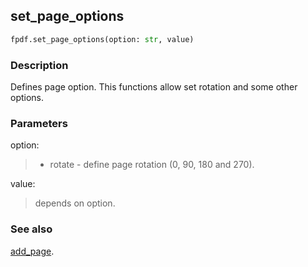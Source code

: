## set_page_options ##

```python
fpdf.set_page_options(option: str, value)
```

### Description ###

Defines page option. This functions allow set rotation and some other options.

### Parameters ###

option:
> * rotate - define page rotation (0, 90, 180 and 270).

value:
> depends on option.

### See also ###

[add_page](add_page.md).
